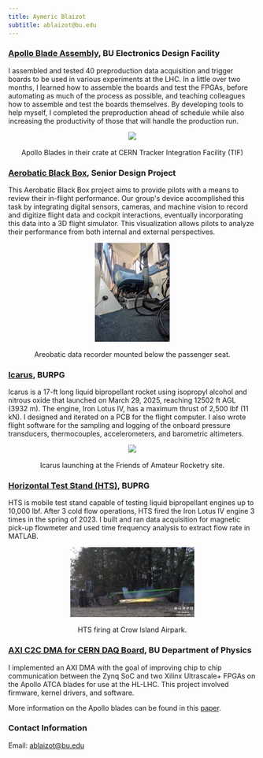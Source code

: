 ```yaml
---
title: Aymeric Blaizot
subtitle: ablaizot@bu.edu
---
```


### [Apollo Blade Assembly](https://ablaizot.github.io/portfolio/2025/09/30/Apollo_Assembly.html), BU Electronics Design Facility

I assembled and tested 40 preproduction data acquisition and trigger boards to be used in various experiments at the LHC. In a little over two months, I learned how to assemble the boards and test the FPGAs, before automating as much of the process as possible, and teaching colleagues how to assemble and test the boards themselves. By developing tools to help myself, I completed the preproduction ahead of schedule while also increasing the productivity of those that will handle the production run.

<p align="center">
<img src="images/Apollo_assembled.jpg" width="30%">
</p>
<p align="center">
Apollo Blades in their crate at CERN Tracker Integration Facility (TIF)
</p>


### [Aerobatic Black Box](https://ablaizot.github.io/portfolio/2025/01/09/Aerobatic-black-box.html), Senior Design Project
This Aerobatic Black Box project aims to provide pilots with a means to review their in-flight performance. Our group's device accomplished this task by integrating digital sensors, cameras, and machine vision to record and digitize flight data and cockpit interactions, eventually incorporating this data into a 3D flight simulator. This visualization allows pilots to analyze their performance from both internal and external perspectives.

<p align="center">
<img src="images/black_box.jpg" width="30%">
</p>
<p align="center">
Areobatic data recorder mounted below the passenger seat.
</p>

### [Icarus](https://ablaizot.github.io/portfolio/2025/01/09/Icarus.html), BURPG
Icarus is a 17-ft long liquid bipropellant rocket using isopropyl alcohol and nitrous oxide that launched on March 29, 2025, reaching 12502 ft AGL (3932 m). The engine, Iron Lotus IV, has a maximum thrust of 2,500 lbf (11 kN). 
I designed and iterated on a PCB for the flight computer. I also wrote flight software for the sampling and logging of the onboard pressure transducers, thermocouples, accelerometers, and barometric altimeters. 

<p align="center">
<img src="images/icarus.jpg" width="30%">
</p>
<p align="center">
Icarus launching at the Friends of Amateur Rocketry site.
</p>

### [Horizontal Test Stand (HTS)](https://ablaizot.github.io/portfolio/2025/01/09/HTS.html), BUPRG
HTS is mobile test stand capable of testing liquid bipropellant engines up to 10,000 lbf. After 3 cold flow operations, HTS fired the Iron Lotus IV engine 3 times in the spring of 2023. I built and ran data acquisition for magnetic pick-up flowmeter and used time frequency analysis to extract flow rate in MATLAB.

<p align="center">
<img src="images/hts.png" width="50%">
</p>
<p align="center">
HTS firing at Crow Island Airpark.
</p>

### [AXI C2C DMA for CERN DAQ Board](https://ablaizot.github.io/portfolio/2025/01/09/DMA_Driver.html), BU Department of Physics
I implemented an AXI DMA with the goal of improving chip to chip communication between the Zynq SoC and two Xilinx Ultrascale+ FPGAs on the Apollo ATCA blades for use at the HL-LHC. This project involved firmware, kernel drivers, and software.

 More information on the Apollo blades can be found in this [paper](https://doi.org/10.1088/1748-0221/20/04/C04001).

### Contact Information
Email: ablaizot@bu.edu
